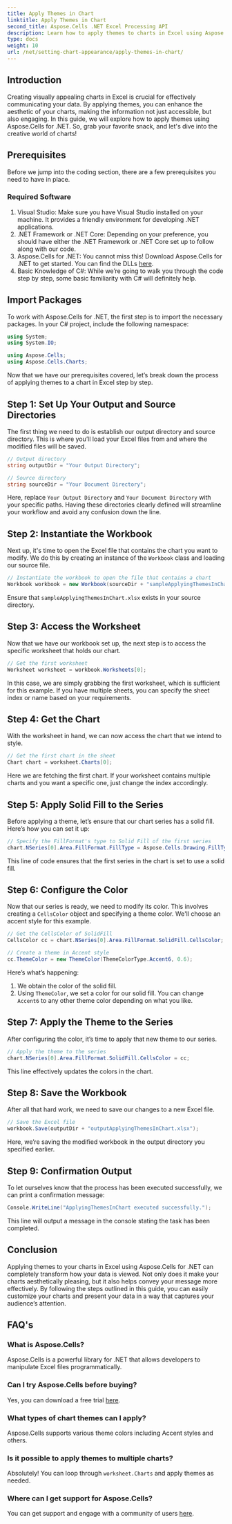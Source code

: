 ```yaml
---
title: Apply Themes in Chart
linktitle: Apply Themes in Chart
second_title: Aspose.Cells .NET Excel Processing API
description: Learn how to apply themes to charts in Excel using Aspose.Cells for .NET with our easy-to-follow step-by-step guide. Enhance your data presentation.
type: docs
weight: 10
url: /net/setting-chart-appearance/apply-themes-in-chart/
---
```

## Introduction

Creating visually appealing charts in Excel is crucial for effectively communicating your data. By applying themes, you can enhance the aesthetic of your charts, making the information not just accessible, but also engaging. In this guide, we will explore how to apply themes using Aspose.Cells for .NET. So, grab your favorite snack, and let's dive into the creative world of charts!

## Prerequisites

Before we jump into the coding section, there are a few prerequisites you need to have in place.

### Required Software

1. Visual Studio: Make sure you have Visual Studio installed on your machine. It provides a friendly environment for developing .NET applications.
2. .NET Framework or .NET Core: Depending on your preference, you should have either the .NET Framework or .NET Core set up to follow along with our code.
3. Aspose.Cells for .NET: You cannot miss this! Download Aspose.Cells for .NET to get started. You can find the DLLs [here](https://releases.aspose.com/cells/net/).
4. Basic Knowledge of C#: While we’re going to walk you through the code step by step, some basic familiarity with C# will definitely help.

## Import Packages

To work with Aspose.Cells for .NET, the first step is to import the necessary packages. In your C# project, include the following namespace:

```csharp
using System;
using System.IO;

using Aspose.Cells;
using Aspose.Cells.Charts;
```

Now that we have our prerequisites covered, let’s break down the process of applying themes to a chart in Excel step by step.

## Step 1: Set Up Your Output and Source Directories

The first thing we need to do is establish our output directory and source directory. This is where you’ll load your Excel files from and where the modified files will be saved.

```csharp
// Output directory
string outputDir = "Your Output Directory";

// Source directory
string sourceDir = "Your Document Directory";
```

Here, replace `Your Output Directory` and `Your Document Directory` with your specific paths. Having these directories clearly defined will streamline your workflow and avoid any confusion down the line.

## Step 2: Instantiate the Workbook

Next up, it's time to open the Excel file that contains the chart you want to modify. We do this by creating an instance of the `Workbook` class and loading our source file.

```csharp
// Instantiate the workbook to open the file that contains a chart
Workbook workbook = new Workbook(sourceDir + "sampleApplyingThemesInChart.xlsx");
```

Ensure that `sampleApplyingThemesInChart.xlsx` exists in your source directory.

## Step 3: Access the Worksheet

Now that we have our workbook set up, the next step is to access the specific worksheet that holds our chart. 

```csharp
// Get the first worksheet
Worksheet worksheet = workbook.Worksheets[0];
```

In this case, we are simply grabbing the first worksheet, which is sufficient for this example. If you have multiple sheets, you can specify the sheet index or name based on your requirements.

## Step 4: Get the Chart

With the worksheet in hand, we can now access the chart that we intend to style.

```csharp
// Get the first chart in the sheet
Chart chart = worksheet.Charts[0];
```

Here we are fetching the first chart. If your worksheet contains multiple charts and you want a specific one, just change the index accordingly.

## Step 5: Apply Solid Fill to the Series

Before applying a theme, let’s ensure that our chart series has a solid fill. Here’s how you can set it up:

```csharp
// Specify the FillFormat's type to Solid Fill of the first series
chart.NSeries[0].Area.FillFormat.FillType = Aspose.Cells.Drawing.FillType.Solid;
```

This line of code ensures that the first series in the chart is set to use a solid fill.

## Step 6: Configure the Color

Now that our series is ready, we need to modify its color. This involves creating a `CellsColor` object and specifying a theme color. We'll choose an accent style for this example.

```csharp
// Get the CellsColor of SolidFill
CellsColor cc = chart.NSeries[0].Area.FillFormat.SolidFill.CellsColor;

// Create a theme in Accent style
cc.ThemeColor = new ThemeColor(ThemeColorType.Accent6, 0.6);
```

Here’s what’s happening:
1. We obtain the color of the solid fill.
2. Using `ThemeColor`, we set a color for our solid fill. You can change `Accent6` to any other theme color depending on what you like.

## Step 7: Apply the Theme to the Series

After configuring the color, it’s time to apply that new theme to our series. 

```csharp
// Apply the theme to the series
chart.NSeries[0].Area.FillFormat.SolidFill.CellsColor = cc;
```

This line effectively updates the colors in the chart. 

## Step 8: Save the Workbook

After all that hard work, we need to save our changes to a new Excel file.

```csharp
// Save the Excel file
workbook.Save(outputDir + "outputApplyingThemesInChart.xlsx");
```

Here, we’re saving the modified workbook in the output directory you specified earlier. 

## Step 9: Confirmation Output

To let ourselves know that the process has been executed successfully, we can print a confirmation message:

```csharp
Console.WriteLine("ApplyingThemesInChart executed successfully.");
```

This line will output a message in the console stating the task has been completed.

## Conclusion

Applying themes to your charts in Excel using Aspose.Cells for .NET can completely transform how your data is viewed. Not only does it make your charts aesthetically pleasing, but it also helps convey your message more effectively. By following the steps outlined in this guide, you can easily customize your charts and present your data in a way that captures your audience’s attention.

## FAQ's

### What is Aspose.Cells?
Aspose.Cells is a powerful library for .NET that allows developers to manipulate Excel files programmatically.

### Can I try Aspose.Cells before buying?
Yes, you can download a free trial [here](https://releases.aspose.com/).

### What types of chart themes can I apply?
Aspose.Cells supports various theme colors including Accent styles and others.

### Is it possible to apply themes to multiple charts?
Absolutely! You can loop through `worksheet.Charts` and apply themes as needed.

### Where can I get support for Aspose.Cells?
You can get support and engage with a community of users [here](https://forum.aspose.com/c/cells/9).
